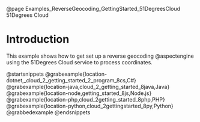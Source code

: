 @page Examples_ReverseGeocoding_GettingStarted_51DegreesCloud 51Degrees Cloud

# Introduction

This example shows how to get set up a reverse geocoding @aspectengine using the
51Degrees Cloud service to process coordinates.

@startsnippets
@grabexample{location-dotnet,_cloud_2_getting_started_2_program_8cs,C#}
@grabexample{location-java,cloud_2_getting_started_8java,Java}
@grabexample{location-node,getting_started_8js,Node.js}
@grabexample{location-php,cloud_2getting_started_8php,PHP}
@grabexample{location-python,cloud_2gettingstarted_8py,Python}
@grabbedexample
@endsnippets
